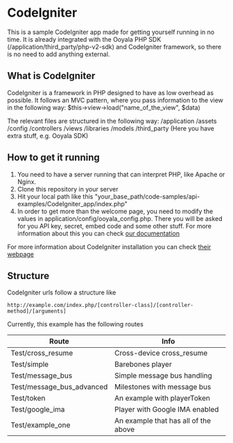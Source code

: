 # CodeIgniter

This is a sample CodeIgniter app made for getting yourself running in no time. It is already integrated with the Ooyala PHP SDK (/application/third_party/php-v2-sdk) and CodeIgniter framework, so there is no need to add anything external.

## What is CodeIgniter
CodeIgniter is a framework in PHP designed to have as low overhead as possible. It follows an MVC pattern, where you pass information to the view in the following way:
$this->view->load("name_of_the_view", $data)

The relevant files are structured in the following way:
/application
    /assets
    /config
    /controllers
    /views
    /libraries
    /models
    /third_party (Here you have extra stuff, e.g. Ooyala SDK)

## How to get it running
1. You need to have a server running that can interpret PHP, like Apache or Nginx.
2. Clone this repository in your server
3. Hit your local path like this "your_base_path/code-samples/api-examples/CodeIgniter_app/index.php"
4. In order to get more than the welcome page, you need to modify the values in application/config/ooyala_config.php. There you will be asked for you API key, secret, embed code and some other stuff. For more information about this you can check [our documentation](http://support.ooyala.com/developers/documentation/concepts/api_keys.html)

For more information about CodeIgniter installation you can check [their webpage](http://ellislab.com/codeigniter/user-guide/installation/)

## Structure
CodeIgniter urls follow a structure like
 ```
http://example.com/index.php/[controller-class]/[controller-method]/[arguments]
 ```
 Currently, this example has the following routes

 | Route                        | Info                                  |
 | ---------------------------- | ------------------------------------- |
 | Test/cross_resume            | Cross-device cross_resume             |
 | Test/simple                  | Barebones player                      |
 | Test/message_bus             | Simple message bus handling           |
 | Test/message_bus_advanced    | Milestones with message bus           |
 | Test/token                   | An example with playerToken           |
 | Test/google_ima              | Player with Google IMA enabled        |
 | Test/example_one             | An example that has all of the above  |
